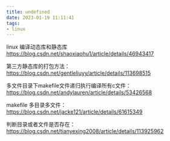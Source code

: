 ```yaml
---
title: undefined
date: 2023-01-19 11:11:41
tags:
- linux
---
```


linux 编译动态库和静态库
https://blog.csdn.net/shaoxiaohu1/article/details/46943417

第三方静态库的打包方法：https://blog.csdn.net/gentleliuyy/article/details/113698515

多文件目录下makefile文件递归执行编译所有c文件：https://blog.csdn.net/andylauren/article/details/53426568

makefile 多目录多文件：https://blog.csdn.net/jacke121/article/details/61615349

判断目录或者文件是否存在：https://blog.csdn.net/tianyexing2008/article/details/113925962

